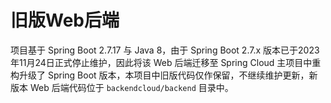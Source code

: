 # 旧版Web后端

项目基于 Spring Boot 2.7.17 与 Java 8，由于 Spring Boot 2.7.x 版本已于2023年11月24日正式停止维护，因此将该 Web 后端迁移至 Spring Cloud 主项目中重构升级了 Spring Boot 版本，本项目中旧版代码仅作保留，不继续维护更新，新版本 Web 后端代码位于 `backendcloud/backend` 目录中。